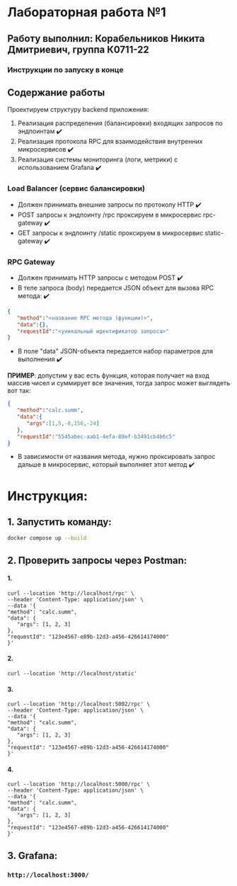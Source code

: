 # Лабораторная работа №1
## Работу выполнил: Корабельников Никита Дмитриевич, группа К0711-22
### Инструкции по запуску в конце

## Содержание работы

Проектируем структуру backend приложения: 

1. Реализация распределения (балансировки) входящих запросов по эндпоинтам :heavy_check_mark:
2. Реализация протокола RPC для взаимодействия внутренних микросервисов :heavy_check_mark:
3. Реализация системы мониторинга (логи, метрики) с использованием Grafana :heavy_check_mark:

### Load Balancer (сервис балансировки)
- Должен принимать внешние запросы по протоколу HTTP :heavy_check_mark:
- POST запросы к эндпоинту /rpc проксируем в микросервис rpc-gateway :heavy_check_mark:
- GET запросы к эндпоинту /static проксируем в микросервис static-gateway :heavy_check_mark:

### RPC Gateway
- Должен принимать HTTP запросы с методом POST :heavy_check_mark:
- В теле запроса (body) передается JSON объект для вызова RPC метода: :heavy_check_mark:
```json
{
   "method":"<название RPC метода (функции)>",
   "data":{},
   "requestId":"<уникальный идентификатор запроса>"
}
```
- В поле "data" JSON-объекта передается набор параметров для выполнения :heavy_check_mark:
  
**ПРИМЕР**: допустим у вас есть функция, которая получает на вход массив чисел и суммирует все значения, тогда запрос может выглядеть вот так:
```json
{
   "method":"calc.summ",
   "data":{
      "args":[1,5,-8,156,-24]
   },
   "requestId":"5545abec-aab1-4efa-80ef-b3491cb4b6c5"
}
```
- В зависимости от названия метода, нужно проксировать запрос дальше в микросервис, который выполняет этот метод :heavy_check_mark:


# Инструкция:
## 1. Запустить команду:
```bash
docker compose up --build
```

## 2. Проверить запросы через Postman:
#### 1. 
   ```
   curl --location 'http://localhost/rpc' \
   --header 'Content-Type: application/json' \
   --data '{
   "method": "calc.summ",
   "data": {
      "args": [1, 2, 3]
   },
   "requestId": "123e4567-e89b-12d3-a456-426614174000"
   }'
   ```

#### 2. 
   ```
   curl --location 'http://localhost/static'
   ```

#### 3.
   ```
   curl --location 'http://localhost:5002/rpc' \
   --header 'Content-Type: application/json' \
   --data '{
   "method": "calc.summ",
   "data": {
      "args": [1, 2, 3]
   },
   "requestId": "123e4567-e89b-12d3-a456-426614174000"
   }'
   ```

#### 4.
   ```
   curl --location 'http://localhost:5000/rpc' \
   --header 'Content-Type: application/json' \
   --data '{
   "method": "calc.summ",
   "data": {
      "args": [1, 2, 3]
   },
   "requestId": "123e4567-e89b-12d3-a456-426614174000"
   }'
   ```


## 3. Grafana:
### ``` http://localhost:3000/ ```

